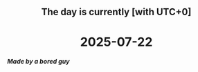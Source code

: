 <h2 align=center>The day is currently [with UTC+0]</h2>
<h1 align=center><!--TIME BEGIN-->2025-07-22<!--TIME END--></h1>
<h5>Made by a bored guy</h5>
